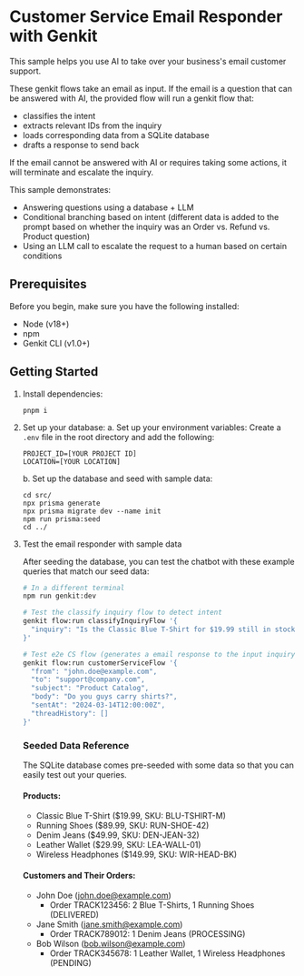 # Customer Service Email Responder with Genkit
This sample helps you use AI to take over your business's email customer support. 

These genkit flows take an email as input. If the email is a question that can be answered with AI, the provided flow will run a genkit flow that:
- classifies the intent
- extracts relevant IDs from the inquiry
- loads corresponding data from a SQLite database
- drafts a response to send back

If the email cannot be answered with AI or requires taking some actions, it will terminate and escalate the inquiry.

This sample demonstrates:
- Answering questions using a database + LLM
- Conditional branching based on intent (different data is added to the prompt based on whether the inquiry was an Order vs. Refund vs. Product question)
- Using an LLM call to escalate the request to a human based on certain conditions

## Prerequisites

Before you begin, make sure you have the following installed:

- Node (v18+)
- npm
- Genkit CLI (v1.0+)

## Getting Started


1. Install dependencies:
   ```
   pnpm i
   ```

2. Set up your database:
   a. Set up your environment variables:
      Create a `.env` file in the root directory and add the following:
      ```
      PROJECT_ID=[YOUR PROJECT ID]
      LOCATION=[YOUR LOCATION]
      ```

   b. Set up the database and seed with sample data:
      ```
      cd src/
      npx prisma generate
      npx prisma migrate dev --name init
      npm run prisma:seed
      cd ../
      ```

3. Test the email responder with sample data
   
   After seeding the database, you can test the chatbot with these example queries that match our seed data:

   ```bash
   # In a different terminal
   npm run genkit:dev

   # Test the classify inquiry flow to detect intent
   genkit flow:run classifyInquiryFlow '{
     "inquiry": "Is the Classic Blue T-Shirt for $19.99 still in stock?"
   }'

   # Test e2e CS flow (generates a email response to the input inquiry)
   genkit flow:run customerServiceFlow '{
     "from": "john.doe@example.com",
     "to": "support@company.com",
     "subject": "Product Catalog",
     "body": "Do you guys carry shirts?",
     "sentAt": "2024-03-14T12:00:00Z",
     "threadHistory": []
   }'
   ```

   ### Seeded Data Reference
   The SQLite database comes pre-seeded with some data so that you can
   easily test out your queries.

   #### Products:
   - Classic Blue T-Shirt ($19.99, SKU: BLU-TSHIRT-M)
   - Running Shoes ($89.99, SKU: RUN-SHOE-42)
   - Denim Jeans ($49.99, SKU: DEN-JEAN-32)
   - Leather Wallet ($29.99, SKU: LEA-WALL-01)
   - Wireless Headphones ($149.99, SKU: WIR-HEAD-BK)

   #### Customers and Their Orders:
   - John Doe (john.doe@example.com)
     - Order TRACK123456: 2 Blue T-Shirts, 1 Running Shoes (DELIVERED)
   - Jane Smith (jane.smith@example.com)
     - Order TRACK789012: 1 Denim Jeans (PROCESSING)
   - Bob Wilson (bob.wilson@example.com)
     - Order TRACK345678: 1 Leather Wallet, 1 Wireless Headphones (PENDING)
